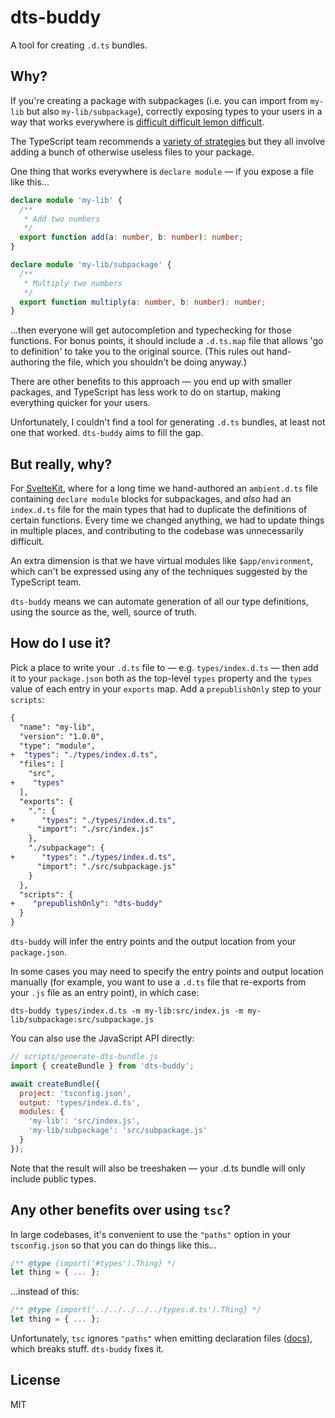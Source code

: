 # dts-buddy

A tool for creating `.d.ts` bundles.

## Why?

If you're creating a package with subpackages (i.e. you can import from `my-lib` but also `my-lib/subpackage`), correctly exposing types to your users in a way that works everywhere is [difficult difficult lemon difficult](https://www.youtube.com/watch?v=7mAFiPVs3tM).

The TypeScript team recommends a [variety of strategies](https://github.com/andrewbranch/example-subpath-exports-ts-compat/tree/main) but they all involve adding a bunch of otherwise useless files to your package.

One thing that works everywhere is `declare module` — if you expose a file like this...

```ts
declare module 'my-lib' {
  /**
   * Add two numbers
   */
  export function add(a: number, b: number): number;
}

declare module 'my-lib/subpackage' {
  /**
   * Multiply two numbers
   */
  export function multiply(a: number, b: number): number;
}
```

...then everyone will get autocompletion and typechecking for those functions. For bonus points, it should include a `.d.ts.map` file that allows 'go to definition' to take you to the original source. (This rules out hand-authoring the file, which you shouldn't be doing anyway.)

There are other benefits to this approach — you end up with smaller packages, and TypeScript has less work to do on startup, making everything quicker for your users.

Unfortunately, I couldn't find a tool for generating `.d.ts` bundles, at least not one that worked. `dts-buddy` aims to fill the gap.

## But really, why?

For [SvelteKit](https://kit.svelte.dev), where for a long time we hand-authored an `ambient.d.ts` file containing `declare module` blocks for subpackages, and _also_ had an `index.d.ts` file for the main types that had to duplicate the definitions of certain functions. Every time we changed anything, we had to update things in multiple places, and contributing to the codebase was unnecessarily difficult.

An extra dimension is that we have virtual modules like `$app/environment`, which can't be expressed using any of the techniques suggested by the TypeScript team.

`dts-buddy` means we can automate generation of all our type definitions, using the source as the, well, source of truth.

## How do I use it?

Pick a place to write your `.d.ts` file to — e.g. `types/index.d.ts` — then add it to your `package.json` both as the top-level `types` property and the `types` value of each entry in your `exports` map. Add a `prepublishOnly` step to your `scripts`:

```diff
{
  "name": "my-lib",
  "version": "1.0.0",
  "type": "module",
+  "types": "./types/index.d.ts",
  "files": [
    "src",
+    "types"
  ],
  "exports": {
    ".": {
+      "types": "./types/index.d.ts",
      "import": "./src/index.js"
    },
    "./subpackage": {
+      "types": "./types/index.d.ts",
      "import": "./src/subpackage.js"
    }
  },
  "scripts": {
+    "prepublishOnly": "dts-buddy"
  }
}
```

`dts-buddy` will infer the entry points and the output location from your `package.json`.

In some cases you may need to specify the entry points and output location manually (for example, you want to use a `.d.ts` file that re-exports from your `.js` file as an entry point), in which case:

```
dts-buddy types/index.d.ts -m my-lib:src/index.js -m my-lib/subpackage:src/subpackage.js
```

You can also use the JavaScript API directly:

```js
// scripts/generate-dts-bundle.js
import { createBundle } from 'dts-buddy';

await createBundle({
  project: 'tsconfig.json',
  output: 'types/index.d.ts',
  modules: {
    'my-lib': 'src/index.js',
    'my-lib/subpackage': 'src/subpackage.js'
  }
});
```

Note that the result will also be treeshaken — your .d.ts bundle will only include public types.

## Any other benefits over using `tsc`?

In large codebases, it's convenient to use the `"paths"` option in your `tsconfig.json` so that you can do things like this...

```js
/** @type {import('#types').Thing} */
let thing = { ... };
```

...instead of this:

```js
/** @type {import('../../../../../types.d.ts').Thing} */
let thing = { ... };
```

Unfortunately, `tsc` ignores `"paths"` when emitting declaration files ([docs](https://www.typescriptlang.org/tsconfig/#paths)), which breaks stuff. `dts-buddy` fixes it.

## License

MIT
